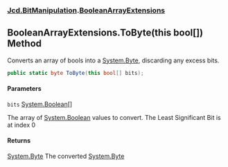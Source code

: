 ### [Jcd.BitManipulation](Jcd.BitManipulation.md 'Jcd.BitManipulation').[BooleanArrayExtensions](Jcd.BitManipulation.BooleanArrayExtensions.md 'Jcd.BitManipulation.BooleanArrayExtensions')

## BooleanArrayExtensions.ToByte(this bool[]) Method

Converts an array of bools into a [System.Byte](https://docs.microsoft.com/en-us/dotnet/api/System.Byte 'System.Byte'), discarding any excess bits.

```csharp
public static byte ToByte(this bool[] bits);
```

#### Parameters

<a name='Jcd.BitManipulation.BooleanArrayExtensions.ToByte(thisbool[]).bits'></a>

`bits` [System.Boolean](https://docs.microsoft.com/en-us/dotnet/api/System.Boolean 'System.Boolean')[[]](https://docs.microsoft.com/en-us/dotnet/api/System.Array 'System.Array')

The array of [System.Boolean](https://docs.microsoft.com/en-us/dotnet/api/System.Boolean 'System.Boolean') values to convert. The Least Significant Bit is at index 0

#### Returns

[System.Byte](https://docs.microsoft.com/en-us/dotnet/api/System.Byte 'System.Byte')
The converted [System.Byte](https://docs.microsoft.com/en-us/dotnet/api/System.Byte 'System.Byte')